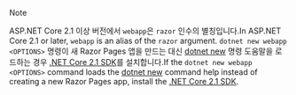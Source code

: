 > [!NOTE]
> <span data-ttu-id="90cef-101">ASP.NET Core 2.1 이상 버전에서 `webapp`은 `razor` 인수의 별칭입니다.</span><span class="sxs-lookup"><span data-stu-id="90cef-101">In ASP.NET Core 2.1 or later, `webapp` is an alias of the `razor` argument.</span></span> <span data-ttu-id="90cef-102">`dotnet new webapp <OPTIONS>` 명령이 새 Razor Pages 앱을 만드는 대신 [dotnet new](/dotnet/core/tools/dotnet-new) 명령 도움말을 로드하는 경우 [.NET Core 2.1 SDK](https://www.microsoft.com/net/download/dotnet-core/sdk-2.1.300)를 설치합니다.</span><span class="sxs-lookup"><span data-stu-id="90cef-102">If the `dotnet new webapp <OPTIONS>` command loads the [dotnet new](/dotnet/core/tools/dotnet-new) command help instead of creating a new Razor Pages app, install the [.NET Core 2.1 SDK](https://www.microsoft.com/net/download/dotnet-core/sdk-2.1.300).</span></span>
